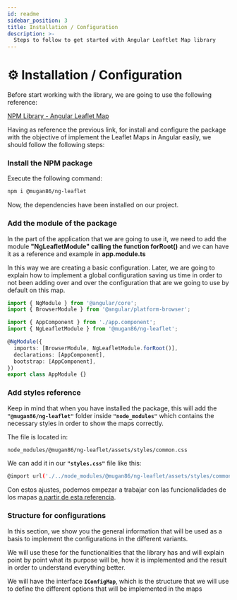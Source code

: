 ```yaml
---
id: readme
sidebar_position: 3
title: Installation / Configuration
description: >-
  Steps to follow to get started with Angular Leaftlet Map library
---
```


# ⚙ Installation / Configuration

Before start working with the library, we are going to use the following reference:

[NPM Library - Angular Leaflet Map](https://www.npmjs.com/package/@mugan86/ng-leaflet)

Having as reference the previous link, for install and configure the package with the objective of implement the Leaflet Maps in Angular easily, we should follow the following steps:

### Install the NPM package

Execute the following command:

```bash
npm i @mugan86/ng-leaflet
```

Now, the dependencies have been installed on our project.

### Add the module of the package

In the part of the application that we are going to use it, we need to add the module **"NgLeafletModule" calling the function forRoot()** and we can have it as a reference and example in **app.module.ts**&#x20;

In this way we are creating a basic configuration. Later, we are going to explain how to implement a global configuration saving us time in order to not been adding over and over the configuration that are we going to use by default on this map.

```typescript
import { NgModule } from '@angular/core';
import { BrowserModule } from '@angular/platform-browser';

import { AppComponent } from './app.component';
import { NgLeafletModule } from '@mugan86/ng-leaflet';

@NgModule({
  imports: [BrowserModule, NgLeafletModule.forRoot()],
  declarations: [AppComponent],
  bootstrap: [AppComponent],
})
export class AppModule {}
```

### Add styles reference

Keep in mind that when you have installed the package, this will add the **`"@mugan86/ng-leaflet"`** folder inside **`"node_modules"`** which contains the necessary styles in order to show the maps correctly.

The file is located in:

```bash
node_modules/@mugan86/ng-leaflet/assets/styles/common.css
```

We can add it in our **`"styles.css"`** file like this:

```bash
@import url('./../node_modules/@mugan86/ng-leaflet/assets/styles/common.css');
```

Con estos ajustes, podemos empezar a trabajar con las funcionalidades de los mapas [a partir de esta referencia](aspectos-basicos/mapa-basico.md).

### Structure for configurations

In this section, we show you the general information that will be used as a basis to implement the configurations in the different variants.

We will use these for the functionalities that the library has and will explain point by point what its purpose will be, how it is implemented and the result in order to understand everything better.

We will have the interface **`IConfigMap`**, which is the structure that we will use to define the different options that will be implemented in the maps
